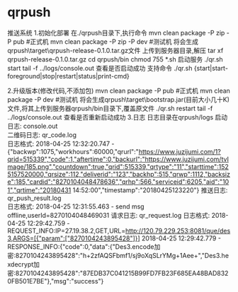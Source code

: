 # qrpush
推送系统
1.初始化部署
在./qrpush目录下,执行命令 
mvn clean package -P zip -P pub  #正式机
mvn clean package -P zip -P dev  #测试机
将会生成qrpush\target\qrpush-release-0.1.0.tar.gz文件
上传到服务器目录,解压
tar xf qrpush-release-0.1.0.tar.gz
cd qrpush/bin
chmod 755 *.sh
启动服务
./qr.sh start
tail -f ../logs/console.out 查看是否启动成功
支持命令 ./qr.sh {start|start-foreground|stop|restart|status|print-cmd}

2.升级版本(修改代码,不添加包)
mvn clean package  -P pub  #正式机
mvn clean package  -P dev  #测试机
将会生成qrpush\target\bootstrap.jar(目前大小几十K)文件,将其上传到服务器qrpush/bin目录下,覆盖原文件
./qr.sh restart
tail -f ../logs/console.out 查看是否重新启动成功
3.日志
日志目录在qrpush/logs
启动日志:  console.out  
二维码日志:  qr_code.log  
日志格式:   2018-04-25 12:32:20.747 - {"backwp":1075,"workhours":60000,"qrurl":"https://www.juzijumi.com/1?qrid=515339","code":1,"aftertime":0,"backurl":"https://www.juzijumi.com/tvImage/185.png","countdown":true,"qrid":515339,"qrtype":"11","starttime":1525157520000,"qrsize":112,"deliverid":"123","backhp":515,"qrwp":1112,"backsize":185,"cardid":"8270104048478636","qrhp":566,"serviceid":6205,"aid":"101","qrtime":"20180431 14:52:00","timestamp":"20180425123220"}
推送日志:   qr_push_result.log  
日志格式:   2018-04-25 12:31:55.463 - send msg offline,userId=8270104048469031
请求日志:   qr_request.log
日志格式:   2018-04-25 12:29:42.759 - REQUEST_INFO:IP=27.19.38.2,GET,URL=http://120.79.229.253:8081/que/des3,ARGS=[{"param":["8270104243895428"]}]
            2018-04-25 12:29:42.779 - RESPONSE_INFO:{"code":0,"data":{"Des3.encode加密:8270104243895428":"h+2zfAQSFbmf1/sj9oXqSLrYMg+1Aee+","Des3.hexdecrypt加密:8270104243895428":"87EDB37C041215B99FD7FB23F685EA48BAD8320FB501E7BE"},"msg":"success"}




